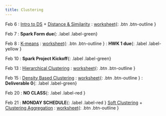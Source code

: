 ```yaml
---
title: Clustering
---
```


Feb 6 
: [Intro to DS](https://github.com/gallettilance/CS506-Spring2023/raw/master/slides/02_Introduction.pdf) + [Distance & Similarity](https://github.com/gallettilance/CS506-Spring2023/raw/master/slides/03_Distance_%26_Similarity.pdf) 
  : [worksheet](https://raw.githubusercontent.com/gallettilance/CS506-Spring2023/master/worksheets/worksheet_03.ipynb){: .btn .btn-outline }

Feb 7
: **Spark Form due**{: .label .label-green}

Feb 8 
: [K-means](https://github.com/gallettilance/CS506-Spring2023/raw/master/slides/04_Clustering_Kmeans.pdf) 
  : [worksheet](https://raw.githubusercontent.com/gallettilance/CS506-Spring2023/master/worksheets/worksheet_04.ipynb){: .btn .btn-outline } 
    : **HWK 1 due**{: .label .label-yellow }

Feb 10
: **Spark Project Kickoff**{: .label .label-green}

Feb 13 
: [Hierarchical Clustering](https://github.com/gallettilance/CS506-Spring2023/raw/master/slides/05_Hierarchical_Clustering.pdf) 
  : [worksheet](https://raw.githubusercontent.com/gallettilance/CS506-Spring2023/master/worksheets/worksheet_05.ipynb){: .btn .btn-outline } 

Feb 15 
: [Density Based Clustering](https://github.com/gallettilance/CS506-Spring2023/raw/master/slides/06_Density_Based_Clustering.pdf) 
  : [worksheet](https://raw.githubusercontent.com/gallettilance/CS506-Spring2023/master/worksheets/worksheet_06.ipynb){: .btn .btn-outline } 
    : **Deliverable 0**{: .label .label-green}

Feb 20 
: **NO CLASS**{: .label .label-red } 

Feb 21 
: **MONDAY SCHEDULE**{: .label .label-red } [Soft Clustering](https://github.com/gallettilance/CS506-Spring2023/raw/master/slides/07_Soft_Clustering.pdf) + [Clustering Aggregation](https://github.com/gallettilance/CS506-Spring2023/raw/master/slides/08_Clustering_Aggregation.pdf) 
  : [worksheet](https://raw.githubusercontent.com/gallettilance/CS506-Spring2023/master/worksheets/worksheet_07.ipynb){: .btn .btn-outline } 
 
